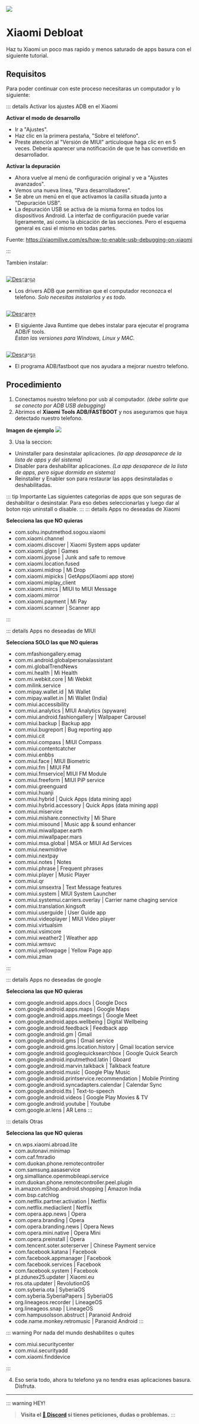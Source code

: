 ![](https://i.postimg.cc/wMQJzzTD/Xiaomi-debloat.png)
# Xiaomi Debloat

Haz tu Xiaomi un poco mas rapido y menos saturado de apps basura con el siguiente tutorial.

## Requisitos

Para poder continuar con este proceso necesitaras un computador y lo siguiente:

::: details Activar los ajustes ADB en el Xiaomi

**Activar el modo de desarrollo**
- Ir a "Ajustes".
- Haz clic en la primera pestaña, "Sobre el teléfono".
- Preste atención al "Versión de MIUI" artículoque haga clic en en 5 veces. Debería aparecer una notificación de que te has convertido en desarrollador.

**Activar la depuración**
- Ahora vuelve al menú de configuración original y ve a "Ajustes avanzados".
- Vemos una nueva línea, "Para desarrolladores".
- Se abre un menú en el que activamos la casilla situada junto a "Depuración USB".
- La depuración USB se activa de la misma forma en todos los dispositivos Android. La interfaz de configuración puede variar ligeramente, así como la ubicación de las secciones. Pero el esquema general es casi el mismo en todas partes.

Fuente: https://xiaomilive.com/es/how-to-enable-usb-debugging-on-xiaomi

:::

Tambien instalar:

<a href="https://adb.clockworkmod.com/" target="_blank">
 <div style="position: relative; padding-top: 1em">
   <p style="position: absolute; top: 4px; left: 20px; font-size: 14px; color: white; text-indent: 20px">⚙ ADB Drivers</p>
   <img src="https://i.postimg.cc/HnDSpf2M/Mini-Descarga.png" alt="Descarga" />
 </div>
</a>

- Los  drivers ADB que permitiran que el computador reconozca el telefono.
*Solo necesitas instalarlos y es todo.*

<a href="https://www.azul.com/downloads/?version=java-21-lts&package=jre#zulu" target="_blank">
 <div style="position: relative; padding-top: 1em">
   <p style="position: absolute; top: 4px; left: 20px; font-size: 14px; color: white; text-indent: 20px">☕ Java Runtime</p>
   <img src="https://i.postimg.cc/HnDSpf2M/Mini-Descarga.png" alt="Descarga" />
 </div>
</a>

- El siguiente Java Runtime que debes instalar para ejecutar el programa ADB/F tools.    
*Estan las versiones para Windows, Linux y MAC.*

<a href="https://drive.google.com/file/d/1Jv24Po9WS1fm4My8jvR_F9UECgznxb2y/view?usp=sharing" target="_blank">
 <div style="position: relative; padding-top: 1em">
   <p style="position: absolute; top: 4px; left: 20px; font-size: 14px; color: white; text-indent: 20px">⭐ ADB/Fastboot</p>
   <img src="https://i.postimg.cc/HnDSpf2M/Mini-Descarga.png" alt="Descarga" />
 </div>
</a>


- El programa ADB/fastboot que nos ayudara a mejorar nuestro telefono.

## Procedimiento

1. Conectamos nuestro telefono por usb al computador. *(debe salirte que se conecto por ADB USB debugging)*
2. Abrimos el **Xiaomi Tools ADB/FASTBOOT** y nos aseguramos que haya detectado nuestro telefono.

**Imagen de ejemplo** 
![](https://szaki.github.io/XiaomiADBFastbootTools/screenshot.png)

3. Usa la seccion:    
- Uninstaller para desinstalar aplicaciones. *(la app deasaparece de la lista de apps y del sistema)*
- Disabler para deshabilitar aplicaciones. *(La app desaparece de la lista de apps, pero sigue dormida en sistema)*
- Reinstaller y Enabler son para restaurar las apps desinstaladas o deshabilitadas.

::: tip Importante
Las siguientes categorias de apps que son seguras de deshabilitar o desinstalar. Para eso debes seleccionarlas y luego dar al boton rojo uninstall o disable.
:::
::: details Apps no deseadas de Xiaomi

**Selecciona las que NO quieras**

- com.sohu.inputmethod.sogou.xiaomi
- com.xiaomi.channel
- com.xiaomi.discover | Xiaomi System apps updater
- com.xiaomi.glgm | Games
- com.xiaomi.joyose | Junk and safe to remove
- com.xiaomi.location.fused
- com.xiaomi.midrop | Mi Drop
- com.xiaomi.mipicks | GetApps(Xiaomi app store)
- com.xiaomi.miplay_client
- com.xiaomi.mircs | MIUI to MIUI Message
- com.xiaomi.mirror
- com.xiaomi.payment | Mi Pay
- com.xiaomi.scanner | Scanner app

:::

::: details Apps no deseadas de MIUI

**Selecciona SOLO las que NO quieras**

- com.mfashiongallery.emag
- com.mi.android.globalpersonalassistant
- com.mi.globalTrendNews
- com.mi.health | Mi Health
- com.mi.webkit.core | Mi Webkit
- com.milink.service
- com.mipay.wallet.id | Mi Wallet
- com.mipay.wallet.in | Mi Wallet (India)
- com.miui.accessibility
- com.miui.analytics | MIUI Analytics (spyware)
- com.miui.android.fashiongallery | Wallpaper Carousel
- com.miui.backup | Backup app
- com.miui.bugreport | Bug reporting app
- com.miui.cit
- com.miui.compass | MIUI Compass
- com.miui.contentcatcher
- com.miui.enbbs
- com.miui.face | MIUI Biometric
- com.miui.fm | MIUI FM
- com.miui.fmservice| MIUI FM Module
- com.miui.freeform | MIUI PiP service
- com.miui.greenguard
- com.miui.huanji
- com.miui.hybrid | Quick Apps (data mining app)
- com.miui.hybrid.accessory | Quick Apps (data mining app)
- com.miui.miservice
- com.miui.mishare.connectivity | Mi Share
- com.miui.misound | Music app & sound enhancer
- com.miui.miwallpaper.earth
- com.miui.miwallpaper.mars
- com.miui.msa.global | MSA or MIUI Ad Services
- com.miui.newmidrive
- com.miui.nextpay
- com.miui.notes | Notes
- com.miui.phrase | Frequent phrases
- com.miui.player | Music Player
- com.miui.qr
- com.miui.smsextra | Text Message features
- com.miui.system | MIUI System Launcher
- com.miui.systemui.carriers.overlay | Carrier name chaging service
- com.miui.translation.kingsoft
- com.miui.userguide | User Guide app
- com.miui.videoplayer | MIUI Video player
- com.miui.virtualsim
- com.miui.vsimcore
- com.miui.weather2 | Weather app
- com.miui.wmsvc
- com.miui.yellowpage | Yellow Page app
- com.miui.zman

:::

::: details Apps no deseadas de google

**Selecciona las que NO quieras**

- com.google.android.apps.docs | Google Docs
- com.google.android.apps.maps | Google Maps
- com.google.android.apps.meetings | Google Meet
- com.google.android.apps.wellbeing | Digital Wellbeing
- com.google.android.feedback | Feedback app
- com.google.android.gm | Gmail
- com.google.android.gms | Gmail service
- com.google.android.gms.location.history | Gmail location service
- com.google.android.googlequicksearchbox | Google Quick Search
- com.google.android.inputmethod.latin | Gboard
- com.google.android.marvin.talkback | Talkback feature
- com.google.android.music | Google Play Music
- com.google.android.printservice.recommendation | Mobile Printing
- com.google.android.syncadapters.calendar | Calendar Sync
- com.google.android.tts | Text-to-speech
- com.google.android.videos | Google Play Movies & TV
- com.google.android.youtube | Youtube
- com.google.ar.lens | AR Lens
:::

::: details Otras

**Selecciona las que NO quieras**

- cn.wps.xiaomi.abroad.lite
- com.autonavi.minimap
- com.caf.fmradio
- com.duokan.phone.remotecontroller
- com.samsung.aasaservice
- org.simalliance.openmobileapi.service
- com.duokan.phone.remotecontroller.peel.plugin
- in.amazon.mShop.android.shopping | Amazon India
- com.bsp.catchlog
- com.netflix.partner.activation | Netflix
- com.netflix.mediaclient | Netflix
- com.opera.app.news | Opera
- com.opera.branding | Opera
- com.opera.branding.news | Opera News
- com.opera.mini.native | Opera Mini
- com.opera.preinstall | Opera
- com.tencent.soter.soterserver | Chinese Payment service
- com.facebook.katana | Facebook
- com.facebook.appmanager | Facebook
- com.facebook.services | Facebook
- com.facebook.system | Facebook
- pl.zdunex25.updater | Xiaomi.eu
- ros.ota.updater | RevolutionOS
- com.syberia.ota | SyberiaOS
- com.syberia.SyberiaPapers | SyberiaOS
- org.lineageos.recorder | LineageOS
- org.lineageos.snap | LineageOS
- com.hampusolsson.abstruct | Paranoid Android
- code.name.monkey.retromusic | Paranoid Android
:::

::: warning Por nada del mundo deshabilites o quites

- com.miui.securitycenter    
- com.miui.securityadd      
- com.xiaomi.finddevice

:::

4. Eso seria todo, ahora tu telefono ya no tendra esas aplicaciones basura. Disfruta.

---

::: warning HEY!
> **Visita el [🚀 Discord](https://discord.gg/cua9Qvfvz5) si tienes peticiones, dudas o problemas.**
:::
